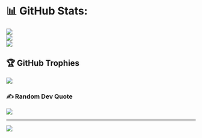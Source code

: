 # 📊 GitHub Stats:
![](https://github-readme-stats.vercel.app/api?username=yash-g-jadhav&theme=dark&hide_border=false&include_all_commits=false&count_private=false)<br/>
![](https://nirzak-streak-stats.vercel.app/?user=yash-g-jadhav&theme=dark&hide_border=false)<br/>
![](https://github-readme-stats.vercel.app/api/top-langs/?username=yash-g-jadhav&theme=dark&hide_border=false&include_all_commits=false&count_private=false&layout=compact)

## 🏆 GitHub Trophies
![](https://github-profile-trophy.vercel.app/?username=yash-g-jadhav&theme=radical&no-frame=false&no-bg=true&margin-w=4)

### ✍️ Random Dev Quote
![](https://quotes-github-readme.vercel.app/api?type=horizontal&theme=radical)

---
[![](https://visitcount.itsvg.in/api?id=yash-g-jadhav&icon=0&color=0)](https://visitcount.itsvg.in)

<!-- Proudly created with GPRM ( https://gprm.itsvg.in ) -->
